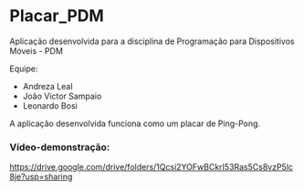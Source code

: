 # Placar_PDM
Aplicação desenvolvida para a disciplina de Programação para Dispositivos Móveis - PDM

Equipe:
- Andreza Leal
- João Victor Sampaio
- Leonardo Bosi

A aplicação desenvolvida funciona como um placar de Ping-Pong.

### Vídeo-demonstração: 
https://drive.google.com/drive/folders/1Qcsi2YOFwBCkrI53Ras5Cs8vzP5lc8je?usp=sharing
